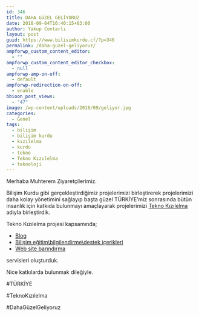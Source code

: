 ```yaml
---
id: 346
title: DAHA GÜZEL GELİYORUZ
date: 2018-09-04T16:40:15+03:00
author: Yakup Contarlı
layout: post
guid: https://www.bilisimkurdu.cf/?p=346
permalink: /daha-guzel-geliyoruz/
ampforwp_custom_content_editor:
  - ""
ampforwp_custom_content_editor_checkbox:
  - null
ampforwp-amp-on-off:
  - default
ampforwp-redirection-on-off:
  - enable
bbioon_post_views:
  - "47"
image: /wp-content/uploads/2018/09/geliyor.jpg
categories:
  - Genel
tags:
  - bilişim
  - bilişim kurdu
  - kızılelma
  - kurdu
  - tekno
  - Tekno Kızılelma
  - teknoloji
---
```

Merhaba Muhterem Ziyaretçilerimiz.

Bilişim Kurdu gibi gerçekleştirdiğimiz projelerimizi birleştirerek projelerimizi daha kolay yönetimini sağlayıp başta güzel TÜRKİYE&#8217;miz sonrasında bütün insanlık için katkıda bulunmayı amaçlayarak projelerimizi <a href="https://www.teknokizilelma.ooo" target="_blank" rel="noopener">Tekno Kızılelma</a> adıyla birleştirdik.

Tekno Kızılelma projesi kapsamında;

  * <a href="https://www.bilisimkurdu.cf" target="_blank" rel="noopener">Blog</a>
  * <a href="https://www.youtube.com/channel/UCu15CLJFFCceFcVRQ-aG-Vg" target="_blank" rel="noopener">Bilişim eğitim\bilgilendirme\destek içerikleri</a>
  * <a href="http://tkhosting.66ghz.com/" target="_blank" rel="noopener">Web site barındırma</a>

servisleri oluşturduk.

Nice katkılarda bulunmak dileğiyle.

#TÜRKİYE

#TeknoKızılelma

#DahaGüzelGeliyoruz